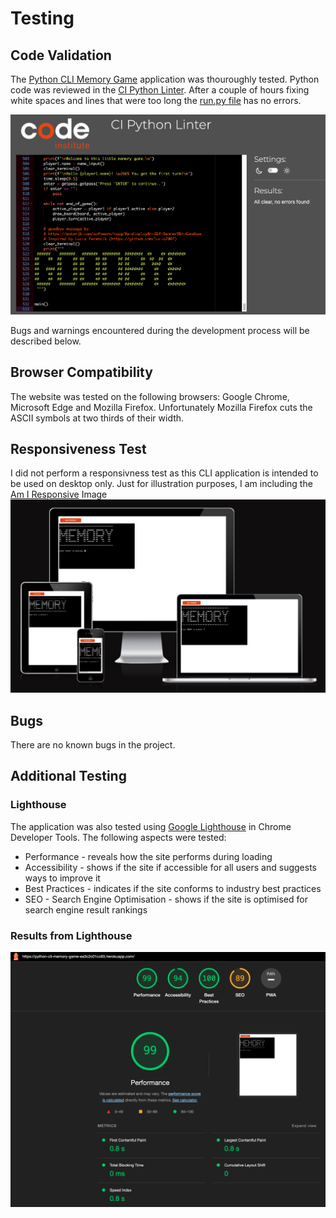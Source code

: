 # Testing

## Code Validation

The [Python CLI Memory Game](https://python-cli-memory-game-ea3c2c01cc65.herokuapp.com/) application was thouroughly tested. Python code was reviewed in the [CI Python Linter](https://pep8ci.herokuapp.com/#). After a couple of hours fixing white spaces and lines that were too long the [run.py file](/run.py) has no errors.

![CI Python Linter No Errors](assets/readme-images/linter.png)

Bugs and warnings encountered during the development process will be described below.

## Browser Compatibility

The website was tested on the following browsers: Google Chrome, Microsoft Edge and Mozilla Firefox. Unfortunately Mozilla Firefox cuts the ASCII symbols at two thirds of their width. 

## Responsiveness Test

I did not perform a responsivness test as this CLI application is intended to be used on desktop only. Just for illustration purposes, I am including the [Am I Responsive](https://ui.dev/amiresponsive) Image ![Am I Responsive Image](assets/readme-images/responsive.png)

## Bugs

There are no known bugs in the project.

## Additional Testing
### Lighthouse

The application was also tested using [Google Lighthouse](https://developers.google.com/web/tools/lighthouse) in Chrome Developer Tools. The following aspects were tested:

- Performance - reveals how the site performs during loading
- Accessibility - shows if the site if accessible for all users and suggests ways to improve it
- Best Practices - indicates if the site conforms to industry best practices
- SEO - Search Engine Optimisation - shows if the site is optimised for search engine result rankings

### Results from Lighthouse

![Lighthouse test result](assets/readme-images/lighthouse.png)